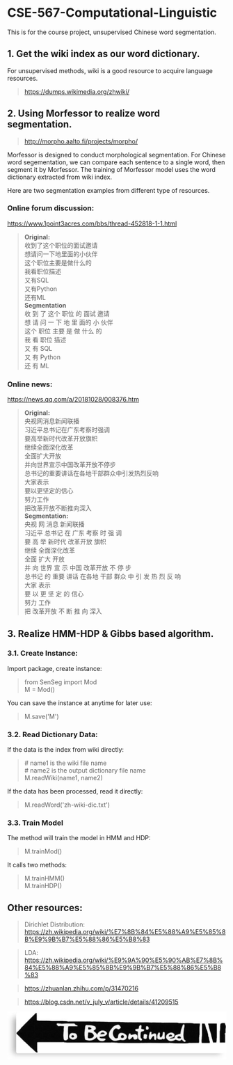 # CSE-567-Computational-Linguistic
This is for the course project, unsupervised Chinese word segmentation.

## 1. Get the wiki index as our word dictionary.

For unsupervised methods, wiki is a good resource to acquire language resources.

> https://dumps.wikimedia.org/zhwiki/

## 2. Using Morfessor to realize word segmentation.

> http://morpho.aalto.fi/projects/morpho/

Morfessor is designed to conduct morphological segmentation. For Chinese word segementation,
we can compare each sentence to a single word, then segment it by Morfessor. The training of
Morfessor model uses the word dictionary extracted from wiki index.

Here are two segmentation examples from different type of resources.
### Online forum discussion:
https://www.1point3acres.com/bbs/thread-452818-1-1.html

> **Original:**  
收到了这个职位的面试邀请  
想请问一下地里面的小伙伴  
这个职位主要是做什么的  
我看职位描述  
又有SQL  
又有Python  
还有ML  
**Segmentation**  
收 到 了 这个 职位 的 面试 邀请  
想 请 问 一 下 地 里 面的 小 伙伴  
这个 职位 主要 是 做 什么 的  
我 看 职位 描述  
又 有 SQL  
又 有 Python  
还 有 ML  

### Online news:
https://news.qq.com/a/20181028/008376.htm

> **Original:**  
央视网消息新闻联播  
习近平总书记在广东考察时强调  
要高举新时代改革开放旗帜  
继续全面深化改革  
全面扩大开放  
并向世界宣示中国改革开放不停步  
总书记的重要讲话在各地干部群众中引发热烈反响  
大家表示  
要以更坚定的信心  
努力工作  
把改革开放不断推向深入  
**Segmentation:**  
央视 网 消息 新闻联播  
习近平 总书记 在 广东 考察 时 强 调  
要 高 举 新时代 改革开放 旗帜  
继续 全面深化改革  
全面 扩大 开放  
并 向 世界 宣 示 中国 改革开放 不 停 步  
总书记 的 重要 讲话 在各地 干部 群众 中 引 发 热 烈 反 响  
大家 表示  
要 以 更 坚 定 的 信心  
努力 工作  
把 改革开放 不 断 推 向 深入  

## 3. Realize HMM-HDP & Gibbs based algorithm.

### 3.1. Create Instance:

Import package, create instance:  
> from SenSeg import Mod  
M = Mod()  

You can save the instance at anytime for later use:  
> M.save('M')  

### 3.2. Read Dictionary Data:

If the data is the index from wiki directly:  
> \# name1 is the wiki file name  
\# name2 is the output dictionary file name  
M.readWiki(name1, name2)  

If the data has been processed, read it directly:  
> M.readWord('zh-wiki-dic.txt')  

### 3.3. Train Model

The method will train the model in HMM and HDP:  
> M.trainMod()

It calls two methods:  
> M.trainHMM()  
M.trainHDP()  


## Other resources:

> Dirichlet Distribution:
https://zh.wikipedia.org/wiki/%E7%8B%84%E5%88%A9%E5%85%8B%E9%9B%B7%E5%88%86%E5%B8%83

> LDA:
https://zh.wikipedia.org/wiki/%E9%9A%90%E5%90%AB%E7%8B%84%E5%88%A9%E5%85%8B%E9%9B%B7%E5%88%86%E5%B8%83

> https://zhuanlan.zhihu.com/p/31470216

> https://blog.csdn.net/v_july_v/article/details/41209515

![](/tobecontinued.jpg)